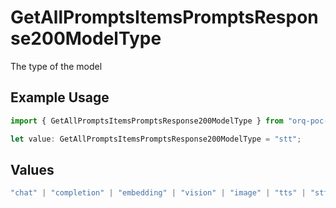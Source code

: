 # GetAllPromptsItemsPromptsResponse200ModelType

The type of the model

## Example Usage

```typescript
import { GetAllPromptsItemsPromptsResponse200ModelType } from "orq-poc-typescript-multi-env-version/models/operations";

let value: GetAllPromptsItemsPromptsResponse200ModelType = "stt";
```

## Values

```typescript
"chat" | "completion" | "embedding" | "vision" | "image" | "tts" | "stt" | "rerank"
```